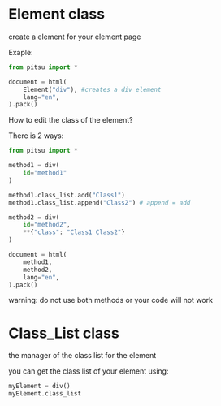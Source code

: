 # Element class

create a element for your element page

Exaple:

```python
from pitsu import *

document = html(
    Element("div"), #creates a div element
    lang="en",
).pack()
```

How to edit the class of the element?

There is 2 ways:

```python
from pitsu import *

method1 = div(
    id="method1"
)

method1.class_list.add("Class1")
method1.class_list.append("Class2") # append = add

method2 = div(
    id="method2",
    **{"class": "Class1 Class2"}
)

document = html(
    method1,
    method2,
    lang="en",
).pack()
```

warning: do not use both methods or your code will not work

# Class_List class

the manager of the class list for the element

you can get the class list of your element using:

```python
myElement = div()
myElement.class_list
```